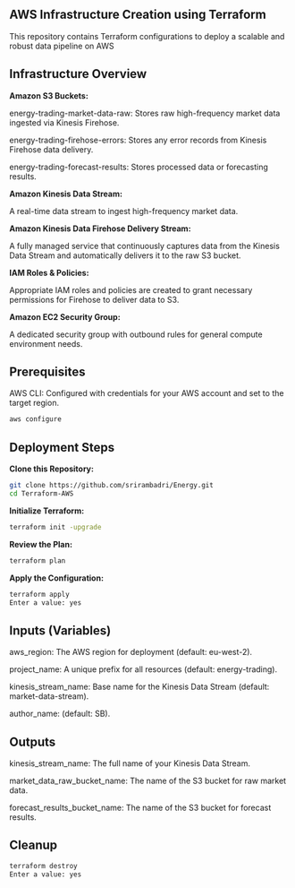 ## AWS Infrastructure Creation using Terraform

This repository contains Terraform configurations to deploy a scalable and robust data pipeline on AWS

## Infrastructure Overview

**Amazon S3 Buckets:**

energy-trading-market-data-raw: Stores raw high-frequency market data ingested via Kinesis Firehose.

energy-trading-firehose-errors: Stores any error records from Kinesis Firehose data delivery.

energy-trading-forecast-results: Stores processed data or forecasting results.

**Amazon Kinesis Data Stream:**

A real-time data stream to ingest high-frequency market data.

**Amazon Kinesis Data Firehose Delivery Stream:**

A fully managed service that continuously captures data from the Kinesis Data Stream and automatically delivers it to the raw S3 bucket.

**IAM Roles & Policies:**

Appropriate IAM roles and policies are created to grant necessary permissions for Firehose to deliver data to S3.

**Amazon EC2 Security Group:**

A dedicated security group with outbound rules for general compute environment needs.

## Prerequisites

AWS CLI: Configured with credentials for your AWS account and set to the target region.
```bash
aws configure
```

## Deployment Steps

**Clone this Repository:**
```bash
git clone https://github.com/srirambadri/Energy.git
cd Terraform-AWS 
```
**Initialize Terraform:**
```bash
terraform init -upgrade
```
**Review the Plan:**
```bash
terraform plan
```
**Apply the Configuration:**
```bash
terraform apply
Enter a value: yes
```

## Inputs (Variables)

aws_region: The AWS region for deployment (default: eu-west-2).

project_name: A unique prefix for all resources (default: energy-trading).

kinesis_stream_name: Base name for the Kinesis Data Stream (default: market-data-stream).

author_name: (default: SB).

## Outputs

kinesis_stream_name: The full name of your Kinesis Data Stream.

market_data_raw_bucket_name: The name of the S3 bucket for raw market data.

forecast_results_bucket_name: The name of the S3 bucket for forecast results.

## Cleanup
```bash
terraform destroy
Enter a value: yes
```